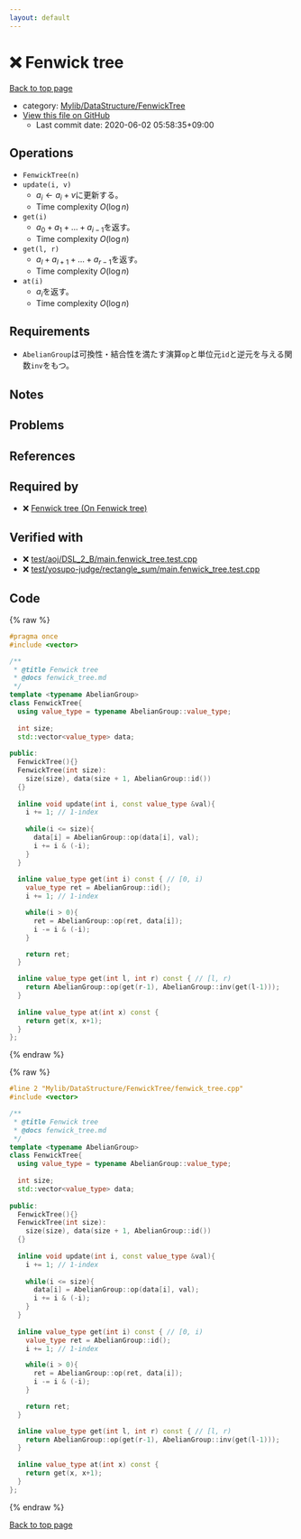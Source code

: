 ```yaml
---
layout: default
---
```


<!-- mathjax config similar to math.stackexchange -->
<script type="text/javascript" async
  src="https://cdnjs.cloudflare.com/ajax/libs/mathjax/2.7.5/MathJax.js?config=TeX-MML-AM_CHTML">
</script>
<script type="text/x-mathjax-config">
  MathJax.Hub.Config({
    TeX: { equationNumbers: { autoNumber: "AMS" }},
    tex2jax: {
      inlineMath: [ ['$','$'] ],
      processEscapes: true
    },
    "HTML-CSS": { matchFontHeight: false },
    displayAlign: "left",
    displayIndent: "2em"
  });
</script>

<script type="text/javascript" src="https://cdnjs.cloudflare.com/ajax/libs/jquery/3.4.1/jquery.min.js"></script>
<script src="https://cdn.jsdelivr.net/npm/jquery-balloon-js@1.1.2/jquery.balloon.min.js" integrity="sha256-ZEYs9VrgAeNuPvs15E39OsyOJaIkXEEt10fzxJ20+2I=" crossorigin="anonymous"></script>
<script type="text/javascript" src="../../../../assets/js/copy-button.js"></script>
<link rel="stylesheet" href="../../../../assets/css/copy-button.css" />


# :x: Fenwick tree

<a href="../../../../index.html">Back to top page</a>

* category: <a href="../../../../index.html#2f58e2c328298747e7665b6f6b5791ad">Mylib/DataStructure/FenwickTree</a>
* <a href="{{ site.github.repository_url }}/blob/master/Mylib/DataStructure/FenwickTree/fenwick_tree.cpp">View this file on GitHub</a>
    - Last commit date: 2020-06-02 05:58:35+09:00




## Operations

- `FenwickTree(n)`
- `update(i, v)`
	- $a_i \leftarrow a_i + v$に更新する。
	- Time complexity $O(\log n)$
- `get(i)`
	- $a_0 + a_1 + \ldots + a_{i-1}$を返す。
	- Time complexity $O(\log n)$
- `get(l, r)`
	- $a_l + a_{l+1} + \ldots + a_{r-1}$を返す。
	- Time complexity $O(\log n)$
- `at(i)`
	- $a_i$を返す。
	- Time complexity $O(\log n)$

## Requirements

- `AbelianGroup`は可換性・結合性を満たす演算`op`と単位元`id`と逆元を与える関数`inv`をもつ。

## Notes

## Problems

## References
 


## Required by

* :x: <a href="fenwick_tree_on_fenwick_tree.cpp.html">Fenwick tree (On Fenwick tree)</a>


## Verified with

* :x: <a href="../../../../verify/test/aoj/DSL_2_B/main.fenwick_tree.test.cpp.html">test/aoj/DSL_2_B/main.fenwick_tree.test.cpp</a>
* :x: <a href="../../../../verify/test/yosupo-judge/rectangle_sum/main.fenwick_tree.test.cpp.html">test/yosupo-judge/rectangle_sum/main.fenwick_tree.test.cpp</a>


## Code

<a id="unbundled"></a>
{% raw %}
```cpp
#pragma once
#include <vector>

/**
 * @title Fenwick tree
 * @docs fenwick_tree.md
 */
template <typename AbelianGroup>
class FenwickTree{
  using value_type = typename AbelianGroup::value_type;
  
  int size;
  std::vector<value_type> data;
  
public:
  FenwickTree(){}
  FenwickTree(int size):
    size(size), data(size + 1, AbelianGroup::id())
  {}
  
  inline void update(int i, const value_type &val){
    i += 1; // 1-index
    
    while(i <= size){
      data[i] = AbelianGroup::op(data[i], val);
      i += i & (-i);
    }
  }
  
  inline value_type get(int i) const { // [0, i)
    value_type ret = AbelianGroup::id();
    i += 1; // 1-index

    while(i > 0){
      ret = AbelianGroup::op(ret, data[i]);
      i -= i & (-i);
    }

    return ret;
  }

  inline value_type get(int l, int r) const { // [l, r)
    return AbelianGroup::op(get(r-1), AbelianGroup::inv(get(l-1)));
  }
  
  inline value_type at(int x) const {
    return get(x, x+1);
  }
};

```
{% endraw %}

<a id="bundled"></a>
{% raw %}
```cpp
#line 2 "Mylib/DataStructure/FenwickTree/fenwick_tree.cpp"
#include <vector>

/**
 * @title Fenwick tree
 * @docs fenwick_tree.md
 */
template <typename AbelianGroup>
class FenwickTree{
  using value_type = typename AbelianGroup::value_type;
  
  int size;
  std::vector<value_type> data;
  
public:
  FenwickTree(){}
  FenwickTree(int size):
    size(size), data(size + 1, AbelianGroup::id())
  {}
  
  inline void update(int i, const value_type &val){
    i += 1; // 1-index
    
    while(i <= size){
      data[i] = AbelianGroup::op(data[i], val);
      i += i & (-i);
    }
  }
  
  inline value_type get(int i) const { // [0, i)
    value_type ret = AbelianGroup::id();
    i += 1; // 1-index

    while(i > 0){
      ret = AbelianGroup::op(ret, data[i]);
      i -= i & (-i);
    }

    return ret;
  }

  inline value_type get(int l, int r) const { // [l, r)
    return AbelianGroup::op(get(r-1), AbelianGroup::inv(get(l-1)));
  }
  
  inline value_type at(int x) const {
    return get(x, x+1);
  }
};

```
{% endraw %}

<a href="../../../../index.html">Back to top page</a>

